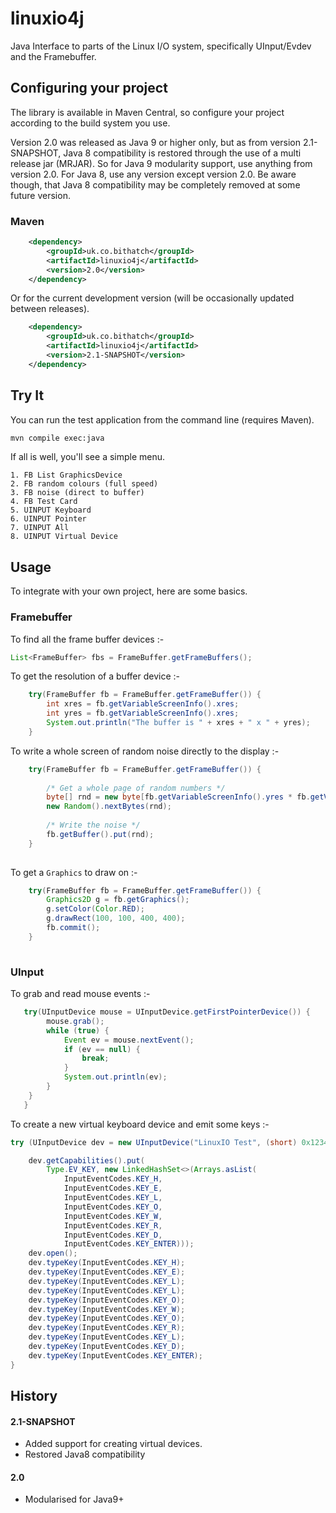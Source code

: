 # linuxio4j

Java Interface to parts of the Linux I/O system, specifically UInput/Evdev and the Framebuffer.

## Configuring your project

The library is available in Maven Central, so configure your project according to the
build system you use. 

Version 2.0 was released as Java 9 or higher only, but as from version 2.1-SNAPSHOT,
Java 8 compatibility is restored through the use of a multi release jar (MRJAR). So for Java 9
modularity support, use anything from version 2.0. For Java 8, use any version except
version 2.0. Be aware though, that Java 8 compatibility may be completely removed at some
future version.

### Maven

```xml
	<dependency>
		<groupId>uk.co.bithatch</groupId>
		<artifactId>linuxio4j</artifactId>
		<version>2.0</version>
	</dependency>
```

Or for the current development version (will be occasionally updated between releases).

```xml
	<dependency>
		<groupId>uk.co.bithatch</groupId>
		<artifactId>linuxio4j</artifactId>
		<version>2.1-SNAPSHOT</version>
	</dependency>
```

## Try It

You can run the test application from the command line (requires Maven).

```sh
mvn compile exec:java
```

If all is well, you'll see a simple menu.

```
1. FB List GraphicsDevice
2. FB random colours (full speed)
3. FB noise (direct to buffer)
4. FB Test Card
5. UINPUT Keyboard
6. UINPUT Pointer
7. UINPUT All
8. UINPUT Virtual Device
```

## Usage

To integrate with your own project, here are some basics.

### Framebuffer

To find all the frame buffer devices :-

```java
List<FrameBuffer> fbs = FrameBuffer.getFrameBuffers();
```

To get the resolution of a buffer device :-

```java
	try(FrameBuffer fb = FrameBuffer.getFrameBuffer()) {
		int xres = fb.getVariableScreenInfo().xres;
		int yres = fb.getVariableScreenInfo().xres;
		System.out.println("The buffer is " + xres + " x " + yres);
	}
```

To write a whole screen of random noise directly to the display :-

```java
	try(FrameBuffer fb = FrameBuffer.getFrameBuffer()) {
	
		/* Get a whole page of random numbers */
		byte[] rnd = new byte[fb.getVariableScreenInfo().yres * fb.getVariableScreenInfo().xres * Math.max(1, fb.getVariableScreenInfo().bits_per_pixel / 8)];
		new Random().nextBytes(rnd);
		
		/* Write the noise */
		fb.getBuffer().put(rnd);
	}
	
```

To get a `Graphics` to draw on :-

```java
	try(FrameBuffer fb = FrameBuffer.getFrameBuffer()) {
		Graphics2D g = fb.getGraphics();
		g.setColor(Color.RED);
		g.drawRect(100, 100, 400, 400);
		fb.commit();
	}
	
```

### UInput

To grab and read mouse events :-

```java
   try(UInputDevice mouse = UInputDevice.getFirstPointerDevice()) {
        mouse.grab();
        while (true) {
			Event ev = mouse.nextEvent();
			if (ev == null) {
				break;
			}
			System.out.println(ev);
		}
	}
   }
```

To create a new virtual keyboard device and emit some keys :-

```java
try (UInputDevice dev = new UInputDevice("LinuxIO Test", (short) 0x1234, (short) 0x5678)) {

	dev.getCapabilities().put(
		Type.EV_KEY, new LinkedHashSet<>(Arrays.asList(
			InputEventCodes.KEY_H,
			InputEventCodes.KEY_E, 
			InputEventCodes.KEY_L, 
			InputEventCodes.KEY_O, 
			InputEventCodes.KEY_W, 
			InputEventCodes.KEY_R, 
			InputEventCodes.KEY_D, 
			InputEventCodes.KEY_ENTER)));
	dev.open();
	dev.typeKey(InputEventCodes.KEY_H);
	dev.typeKey(InputEventCodes.KEY_E);
	dev.typeKey(InputEventCodes.KEY_L);
	dev.typeKey(InputEventCodes.KEY_L);
	dev.typeKey(InputEventCodes.KEY_O);
	dev.typeKey(InputEventCodes.KEY_W);
	dev.typeKey(InputEventCodes.KEY_O);
	dev.typeKey(InputEventCodes.KEY_R);
	dev.typeKey(InputEventCodes.KEY_L);
	dev.typeKey(InputEventCodes.KEY_D);
	dev.typeKey(InputEventCodes.KEY_ENTER);
}
```

## History

#### 2.1-SNAPSHOT

 * Added support for creating virtual devices.
 * Restored Java8 compatibility
 
#### 2.0

 * Modularised for Java9+ 
